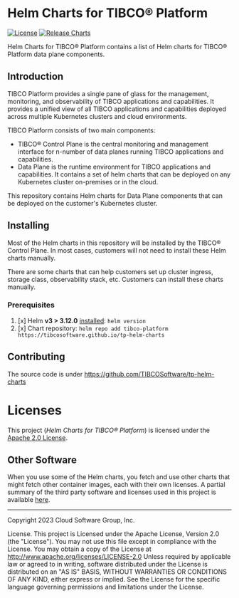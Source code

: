 # Helm Charts for TIBCO® Platform
[![License](https://img.shields.io/badge/License-Apache%202.0-blue.svg)](https://opensource.org/licenses/Apache-2.0)
[![Release Charts](https://github.com/TIBCOSoftware/tp-helm-charts/actions/workflows/release-chart.yaml/badge.svg)](https://github.com/TIBCOSoftware/tp-helm-charts/actions/workflows/release-chart.yaml)

Helm Charts for TIBCO® Platform contains a list of Helm charts for TIBCO® Platform data plane components.

## Introduction
TIBCO Platform provides a single pane of glass for the management, monitoring, and observability of TIBCO applications and capabilities. It provides a unified view of all TIBCO applications and capabilities deployed across multiple Kubernetes clusters and cloud environments.

TIBCO Platform consists of two main components:
* TIBCO® Control Plane is the central monitoring and management interface for n-number of data planes running TIBCO applications and capabilities.
* Data Plane is the runtime environment for TIBCO applications and capabilities. It contains a set of helm charts that can be deployed on any Kubernetes cluster on-premises or in the cloud.

This repository contains Helm charts for Data Plane components that can be deployed on the customer's Kubernetes cluster.

## Installing

Most of the Helm charts in this repository will be installed by the TIBCO® Control Plane. In most cases, customers will not need to install these Helm charts manually.

There are some charts that can help customers set up cluster ingress, storage class, observability stack, etc. Customers can install these charts manually.

### Prerequisites
1. [x] Helm **v3 > 3.12.0** [installed](https://helm.sh/docs/using_helm/#installing-helm): `helm version`
2. [x] Chart repository: `helm repo add tibco-platform https://tibcosoftware.github.io/tp-helm-charts`

## Contributing

The source code is under <https://github.com/TIBCOSoftware/tp-helm-charts>

# Licenses

This project (_Helm Charts for TIBCO® Platform_) is licensed under the [Apache 2.0 License](https://github.com/TIBCOSoftware/tp-helm-charts/blob/main/LICENSE).

## Other Software

When you use some of the Helm charts, you fetch and use other charts that might fetch other container images, each with their own licenses.
A partial summary of the third party software and licenses used in this project is available [here](https://github.com/TIBCOSoftware/tp-helm-charts/blob/main/docs/third-party-software-licenses.md).

---
Copyright 2023 Cloud Software Group, Inc.

License. This project is Licensed under the Apache License, Version 2.0 (the "License").
You may not use this file except in compliance with the License. You may obtain a copy of the License at http://www.apache.org/licenses/LICENSE-2.0
Unless required by applicable law or agreed to in writing,
software distributed under the License is distributed on an "AS IS" BASIS,
WITHOUT WARRANTIES OR CONDITIONS OF ANY KIND, either express or implied.
See the License for the specific language governing permissions and limitations under the License.